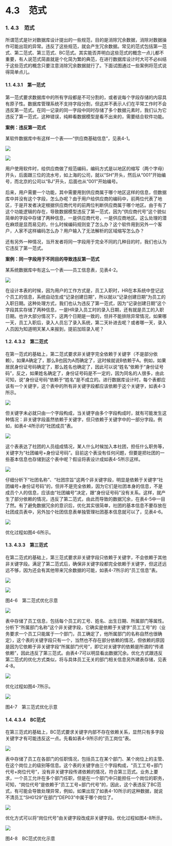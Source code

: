 # 4.3　范式

### 1. 4.3　范式 <a id="4_3&#x3000;&#x8303;&#x5F0F;"></a>

所谓范式是针对数据库设计提出的一些规范，目的是消除冗余数据，消除对数据操作可能出现的异常。违反了这些规范，就会产生冗余数据。常见的范式包括第一范式、第二范式、第三范式、BC范式。其实能否弄明白这些范式的概念一点儿都不重要，有人说范式简直就是个化简为繁的典范，在进行数据库设计时大可不必纠结于这些范式的概念只要注意消除冗余数据就行了。下面试图通过一些案例将范式说得简单点儿。

#### 1.1. 4.3.1　第一范式 <a id="4_3_1&#x3000;&#x7B2C;&#x4E00;&#x8303;&#x5F0F;"></a>

第一范式要求数据库中的所有字段都是不可分割的，或者说每个字段存储的内容具有原子性。数据库管理系统不支持字段分割，但这并不表示人们在平常工作时不会违反第一范式。在同一记录的同一字段中同时存储了多个数据元素时，我们认为它违反了第一范式，这种错误，纯粹看数据模型是看不出来的，需要结合软件功能。

**案例：违反第一范式**

某软件数据库中有这样一个表——“供应商基础信息”，见表4-1。

![](http://b.7dtime.com/B01N1216C4/images/00017.jpeg)

![](http://b.7dtime.com/B01N1216C4/images/00018.jpeg)

用户使用软件时，给供应商做了规范编码，编码方式是以地区的缩写（两个字母）开头，后面跟三位的流水号，如上海的公司，就以“SH”开头，然后从“001”开始编号，而北京的公司以“BJ”开头，后面也从“001”开始编号。

后来，用户需要一个功能，其中需要用到供应商属于哪个地区这样的信息，但数据库中并没有这个字段，怎么办呢？由于用户给供应商的编码中，前两位代表了地区，于是开发者决定根据供应商代号的前两位判断供应商属于哪个地区。由于有了这个功能逻辑的存在，导致数据模型违反了第一范式，因为“供应商代号”这个貌似简单的字段中存储了两种信息，一是供应商代号，一是供应商地区。这么处理的潜在麻烦是显而易见的，什么时候编码规则变了怎么办？这个软件用到另外一个客户，人家不这样编码怎么办？用户输入了无法解析的区域缩写怎么办？

还有另外一种情况，当开发者将同一字段用于完全不同的几种目的时，我们也认为它违反了第一范式。

**案例：同一字段用于不同目的导致违反第一范式**

某系统数据库中有这么一个表——员工信息表，见表4-2。

![](http://b.7dtime.com/B01N1216C4/images/00019.jpeg)

在设计本表的时候，因为用户的工作方式是，员工入职时，HR在本系统中登记这个员工的信息，系统自动生成“记录创建日期”，所以就以“记录创建日期”为员工的入职日期。这种处理方式，我们也认为违反了第一范式，因为“记录创建日期”这个字段其实存储了两种信息，一是HR录入员工时的录入日期，还有就是员工的入职日期。也许大部分情况下，这两个日期是一致的，但并不能排除异常情况，如果哪一天，员工入职后，录入人员忘了录入系统，第二天补进去呢？或者哪一天，录入人员因为知道明天某人来报到，提前加班录入呢？

#### 1.2. 4.3.2　第二范式 <a id="4_3_2&#x3000;&#x7B2C;&#x4E8C;&#x8303;&#x5F0F;"></a>

在第一范式的基础上，第二范式要求非关键字完全依赖于关键字（不是部分依赖）。如果A确定了，那么B也因为A而确定了，这时候就说B依赖于A。例如，如果居民身份证号码确定了，那么姓名也确定了，因此可以说“姓名”依赖于“身份证号码”，反之，如果姓名确定了，身份证号码是不一定的，因为同名的人很多，由此可知，说“身份证号码”依赖于“姓名”是不成立的。进行数据库设计时，每个表都应该有一个关键字，这个表中的所有非关键字段都应该依赖于这个关键字，如表4-3所示。

![](http://b.7dtime.com/B01N1216C4/images/00020.jpeg)

但关键字未必就只由一个字段构成，当关键字由多个字段构成时，就有可能发生这种情况：非关键字段虽然依赖于关键字，但只依赖于关键字中的一部分字段。例如，如表4-4所示的“社团成员”表。

![](http://b.7dtime.com/B01N1216C4/images/00021.jpeg)

这个表表达了社团的人员组成情况，某人什么时候加入本社团，担任什么职务等，关键字为“社团编号+身份证号码”。目前这个表没有任何问题，但要是把社团的一些基本信息也存储到这个表中呢？假设将表设计成如表4-5所示这样。

![](http://b.7dtime.com/B01N1216C4/images/00022.jpeg)

仔细分析下“社团名称”、“社团宗旨”这两个非关键字段，明显是依赖于关键字“社团编号+身份证号码”的，但并不是完全依赖，因为它们是社团本身的信息，不是成员个人的信息，应该由“社团编号”决定，跟“身份证号码”没有关系。这样，就产生了部分依赖的情况，违反了第二范式，由此而导致的数据冗余，在表4-5中一目了然。有了避免数据冗余的意识后，优化其实很简单，社团的基本信息不要存放在社团成员表中，另外加个社团信息表单独管理社团基本信息就可以了，见表4-6。

![](http://b.7dtime.com/B01N1216C4/images/00023.jpeg)

优化过程如图4-6所示。

#### 1.3. 4.3.3　第三范式 <a id="4_3_3&#x3000;&#x7B2C;&#x4E09;&#x8303;&#x5F0F;"></a>

在第二范式的基础上，第三范式要求非关键字段只依赖于关键字，不会依赖于其他非关键字段。满足了第二范式后，确保非关键字段都完全依赖于关键字，但这还远远不够，因为还会有其他带来冗余数据的可能，如表4-7所示的“员工信息”表。

![](http://b.7dtime.com/B01N1216C4/images/00024.jpeg)

![](http://b.7dtime.com/B01N1216C4/images/00025.jpeg)

图4-6　第二范式优化示意

![](http://b.7dtime.com/B01N1216C4/images/00026.jpeg)

表中存储了员工信息，包括每个员工的工号、姓名、出生日期、所属部门等属性。分析下“所属部门名称”这个非关键字段，它确实是依赖于关键字“员工工号”的（业务要求一个员工只能属于一个部门，员工确定了，他所属部门的名称自然也很确定），这个表的关键字段只有一个，当然也不存在部分依赖的情况，但依赖的原因是因为它依赖于非关键字段“所属部门代号”，即它对关键字的依赖是所谓的“传递依赖”，因此违反了第三范式。由表4-7可以明显看出数据冗余。优化方式跟违反第二范式的优化方式类似，将与具体员工无关的部门相关信息另外建表存储，见表4-8。

![](http://b.7dtime.com/B01N1216C4/images/00027.jpeg)

优化过程如图4-7所示。

![](http://b.7dtime.com/B01N1216C4/images/00028.jpeg)

图4-7　第三范式优化示意

#### 1.4. 4.3.4　BC范式 <a id="4_3_4&#x3000;BC&#x8303;&#x5F0F;"></a>

在第三范式的基础上，BC范式要求关键字内部不存在依赖关系，显然只有多字段关键字才有可能违反这一点。先看如表4-9所示的“员工岗位”表。

![](http://b.7dtime.com/B01N1216C4/images/00029.jpeg)

表中存储了员工在各部门的任职情况，包括员工在某个部门、某个岗位上的主管、在这个岗位上的级别等信息。这个表的关键字由三个字段构成，“员工工号+部门代号+岗位代号”，没有非关键字段传递依赖的情况，符合第三范式。业务上要求，一个员工允许在多个部门任职，但是在一个部门中只能担任一个岗位的职务，可知，“岗位代号”是依赖于“员工工号+部门代号”的，因此，这个表违反了BC范式，有可能会导致处理异常，例如，如果出现了如表4-10所示的这种数据，就说不清员工“SH0129”在部门“DEP03”中属于哪个岗位了。

![](http://b.7dtime.com/B01N1216C4/images/00030.jpeg)

优化方式可以将“岗位代号”由关键字段改成非关键字段。优化过程如图4-8所示。

![](http://b.7dtime.com/B01N1216C4/images/00031.jpeg)

图4-8　BC范式优化示意

